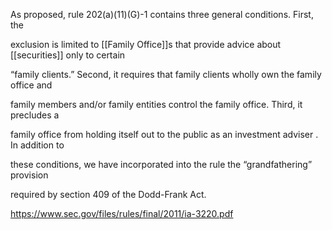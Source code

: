 As proposed, rule 202(a)(11)(G)-1 contains three general conditions. First, the

exclusion is limited to [[Family Office]]s that provide advice about [[securities]] only to certain

“family clients.” Second, it requires that family clients wholly own the family office and

family members and/or family entities control the family office. Third, it precludes a

family office from holding itself out to the public as an investment adviser . In addition to

these conditions, we have incorporated into the rule the “grandfathering” provision

required by section 409 of the Dodd-Frank Act.

https://www.sec.gov/files/rules/final/2011/ia-3220.pdf